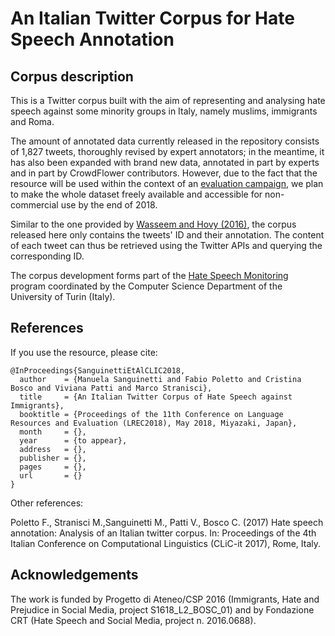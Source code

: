 # An Italian Twitter Corpus for Hate Speech Annotation

## Corpus description

This is a Twitter corpus built with the aim of representing and analysing hate speech against some minority groups in Italy, namely muslims, immigrants and Roma.  

The amount of annotated data currently released in the repository consists of 1,827 tweets, thoroughly revised by expert annotators; in the meantime, it has also been expanded with brand new data, annotated in part by experts and in part by CrowdFlower contributors. However, due to the fact that the resource  will be used within the context of an [evaluation campaign](http://www.evalita.it/2018), we plan to make the whole dataset freely available and accessible for non-commercial use by the end of 2018.

Similar to the one provided by [Wasseem and Hovy (2016)](https://github.com/ZeerakW/hatespeech), the corpus released here only contains the tweets' ID and their annotation. The content of each tweet can thus be retrieved using the Twitter APIs and querying the corresponding ID.

The corpus development forms part of the [Hate Speech Monitoring](http://hatespeech.di.unito.it/) program coordinated by the Computer Science Department of the University of Turin (Italy).

## References

If you use the resource, please cite:

~~~
@InProceedings{SanguinettiEtAlCLIC2018,
  author    = {Manuela Sanguinetti and Fabio Poletto and Cristina Bosco and Viviana Patti and Marco Stranisci},
  title     = {An Italian Twitter Corpus of Hate Speech against Immigrants},
  booktitle = {Proceedings of the 11th Conference on Language Resources and Evaluation (LREC2018), May 2018, Miyazaki, Japan},
  month     = {},
  year      = {to appear},
  address   = {},
  publisher = {},
  pages     = {},
  url       = {}
}
~~~

Other references:

Poletto F., Stranisci M.,Sanguinetti M., Patti V., Bosco C. (2017) Hate speech annotation: Analysis of an Italian twitter corpus. In: Proceedings of the 4th Italian Conference on Computational Linguistics (CLiC-it 2017), Rome, Italy.



## Acknowledgements
The work is funded by Progetto di Ateneo/CSP 2016 (Immigrants, Hate and Prejudice in Social Media, project S1618_L2_BOSC_01) and by Fondazione CRT (Hate Speech and Social Media, project n. 2016.0688).
